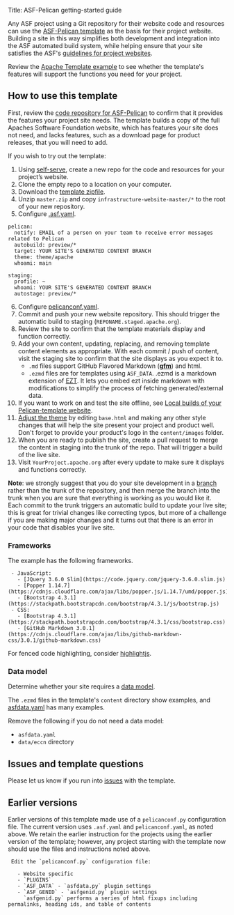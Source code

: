 Title: ASF-Pelican getting-started guide

Any ASF project using a Git repository for their website code and resources can use the [ASF-Pelican template](asf-pelican.html) as the basis for their project website. Building a site in this way simplifies both development and integration into the ASF automated build system, while helping ensure that your site satisfies the ASF's <a href="https://infra.apache.org/project-site.html" target="_blank">guidelines for project websites</a>.

Review the [Apache Template example](https://template.staged.apache.org/) to see whether the template's features will support the functions you need for your project.

## How to use this template

First, review the <a href="https://github.com/apache/template-site" target="_blank">code repository for ASF-Pelican</a> to confirm that it provides the features your project site needs. The template builds a copy of the full Apaches Software Foundation website, which has features your site does not need, and lacks features, such as a download page for product releases, that you will need to add.

If you wish to try out the template:

  1. Using <a href="https://selfserve.apache.org/" target="_blank">self-serve</a>, create a new repo for the code and resources for your project’s website.
  2. Clone the empty repo to a location on your computer.
  3. Download the <a href="https://github.com/apache/infrastructure-website/archive/refs/heads/master.zip">template zipfile</a>.
  4. Unzip `master.zip` and copy `infrastructure-website-master/*`  to the root of your new repository.
  5. Configure [.asf.yaml](asf-yaml.html).

```
pelican:
  notify: EMAIL of a person on your team to receive error messages related to Pelican
  autobuild: preview/*
  target: YOUR SITE'S GENERATED CONTENT BRANCH
  theme: theme/apache
  whoami: main

staging:
  profile: ~
  whoami: YOUR SITE'S GENERATED CONTENT BRANCH
  autostage: preview/*
```

  6. Configure <a href="https://infra.apache.org/asf-pelican-config.html" target="_blank">pelicanconf.yaml</a>.
  7. Commit and push your new website repository. This should trigger the automatic build to staging (`REPONAME.staged.apache.org`).
  8. Review the site to confirm that the template materials display and function correctly.
  9. Add your own content, updating, replacing, and removing template content elements as appropriate. With each commit / push of content, visit the staging site to confirm that the site displays as you expect it to.
     - `.md` files support GitHub Flavored Markdown ([**gfm**](gfm.html)) and html.
     - `.ezmd` files are for templates using `ASF_DATA`. .ezmd is a markdown extension of <a href="https://github.com/gstein/ezt/blob/wiki/Syntax.md" target="_blank">EZT</a>. It lets you embed ezt inside markdown with modifications to simplify the process of fetching generated/external data.
  11. If you want to work on and test the site offline, see <a href="https://infra.apache.org/asf-pelican-local.html" target="_blank">Local builds of your Pelican-template website</a>.
  12. <a href="https://infra.apache.org/asf-pelican-theme.html" target="_blank">Adjust the theme</a> by editing `base.html` and making any other style changes that will help the site present your project and product well. Don't forget to provide your product's logo in the `content/images` folder.
  13. When you are ready to publish the site, create a pull request to merge the content in staging into the trunk of the repo. That will trigger a build of the live site.
  14. Visit `YourProject.apache.org` after every update to make sure it displays and functions correctly.

**Note**: we strongly suggest that you do your site development in a [branch](apache-pelican-branches.html) rather than the trunk of the repository, and then merge the branch into the trunk when you are sure that everything is working as you would like it. Each commit to the trunk triggers an automatic build to update your live site; this is great for trivial changes like correcting typos, but more of a challenge if you are making major changes and it turns out that there is an error in your code that disables your live site. 

### Frameworks

The example has the following frameworks.

     - JavaScript:
       - [JQuery 3.6.0 Slim](https://code.jquery.com/jquery-3.6.0.slim.js)
       - [Popper 1.14.7](https://cdnjs.cloudflare.com/ajax/libs/popper.js/1.14.7/umd/popper.js)
       - [Bootstrap 4.3.1](https://stackpath.bootstrapcdn.com/bootstrap/4.3.1/js/bootstrap.js)
     - CSS:
       - [Bootstrap 4.3.1](https://stackpath.bootstrapcdn.com/bootstrap/4.3.1/css/bootstrap.css)
       - [GitHub Markdown 3.0.1](https://cdnjs.cloudflare.com/ajax/libs/github-markdown-css/3.0.1/github-markdown.css)

For fenced code highlighting, consider <a href="https://highlightjs.org" target="_blank">highlightjs</a>.

### Data model

Determine whether your site requires a [data model](asf-pelican-data.html).

The `.ezmd` files in the template's `content` directory show examples, and <a href="https://github.com/apache/template-site/blob/main/asfdata.yaml" target="_blank">asfdata.yaml</a> has many examples.

Remove the following if you do not need a data model:
  - `asfdata.yaml`
  - `data/eccn` directory

## Issues and template questions

Please let us know if you run into [issues](https://github.com/apache/template-site/issues) with the template.

## Earlier versions

Earlier versions of this template made use of a `pelicanconf.py` configuration file. The current version uses `.asf.yaml` and `pelicanconf.yaml`, as noted above. We retain the earlier instruction for the projects using the earlier version of the template; however, any project starting with the template now should use the files and instructions noted above.

```
 Edit the `pelicanconf.py` configuration file:

   - Website specific
   - `PLUGINS`
   - `ASF_DATA` - `asfdata.py` plugin settings
   - `ASF_GENID` - `asfgenid.py` plugin settings
     `asfgenid.py` performs a series of html fixups including permalinks, heading ids, and table of contents
```

